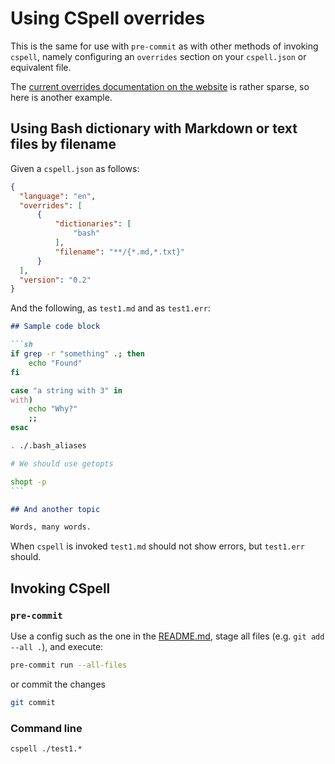 # Using CSpell overrides

This is the same for use with `pre-commit` as with other methods of invoking
`cspell`, namely configuring an `overrides` section on your `cspell.json`
or equivalent file.

The [current overrides documentation on the
website](https://cspell.org/configuration/overrides/) is rather sparse, so here
is another example.

## Using Bash dictionary with Markdown or text files by filename

Given a `cspell.json` as follows:

``` json
{
  "language": "en",
  "overrides": [
      {
          "dictionaries": [
              "bash"
          ],
          "filename": "**/{*.md,*.txt}"
      }
  ],
  "version": "0.2"
}
```

And the following, as `test1.md` and as `test1.err`:

```` markdown
## Sample code block

```sh
if grep -r "something" .; then
    echo "Found"
fi

case "a string with 3" in
with)
    echo "Why?"
    ;;
esac

. ./.bash_aliases

# We should use getopts

shopt -p
```

## And another topic

Words, many words.
````

When `cspell` is invoked `test1.md` should not show errors, but `test1.err`
should.

## Invoking CSpell

### `pre-commit`

Use a config such as the one in the [README.md](../README.md), stage all files
(e.g. `git add --all .`), and execute:

``` bash
pre-commit run --all-files
```

or commit the changes

``` bash
git commit
```

### Command line

`cspell ./test1.*`
